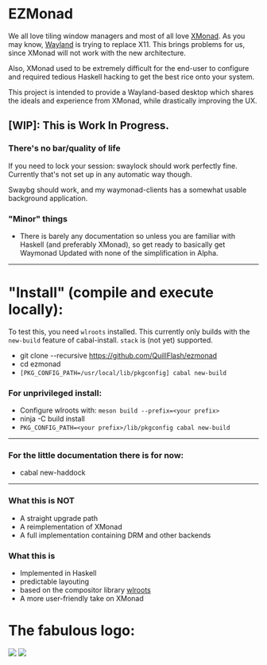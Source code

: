 # EZMonad

We all love tiling window managers and most of all love [XMonad](https://github.com/xmonad/xmonad).
As you may know, [Wayland](https://wayland.freedesktop.org/) is trying to replace X11. This brings problems for us, since XMonad will not work with the new architecture.

Also, XMonad used to be extremely difficult for the end-user to configure and required tedious Haskell hacking to get the best rice onto your system.

This project is intended to provide a Wayland-based desktop which shares the ideals and experience from XMonad, while drastically improving the UX.

## [WIP]: This is Work In Progress.
### There's no bar/quality of life

If you need to lock your session: swaylock should work perfectly fine.
Currently that's not set up in any automatic way though.

Swaybg should work, and my waymonad-clients has a somewhat usable background application.

### "Minor" things

* There is barely any documentation so unless you are familiar with Haskell (and preferably XMonad), so get ready to basically get Waymonad Updated with none of the simplification in Alpha.

-----
# "Install" (compile and execute locally):

To test this, you need `wlroots` installed.
This currently only builds with the `new-build` feature of cabal-install. `stack` is (not yet) supported.

 * git clone --recursive https://github.com/QuillFlash/ezmonad
 * cd ezmonad
 * `[PKG_CONFIG_PATH=/usr/local/lib/pkgconfig] cabal new-build`
 
 ### For unprivileged install:
 * Configure wlroots with: `meson build --prefix=<your prefix>`
 * ninja -C build install
 * `PKG_CONFIG_PATH=<your prefix>/lib/pkgconfig cabal new-build`
 
 ---
### For the little documentation there is for now: 
 * cabal new-haddock

-----

### What this is NOT

* A straight upgrade path
* A reimplementation of XMonad
* A full implementation containing DRM and other backends

### What this is

* Implemented in Haskell
* predictable layouting
* based on the compositor library [wlroots](https://github.com/SirCmpwn/wlroots)
* A more user-friendly take on XMonad


# The fabulous logo:

<img src="./assets/logo-heavy.svg">
<img src="./assets/logo-light.svg">
